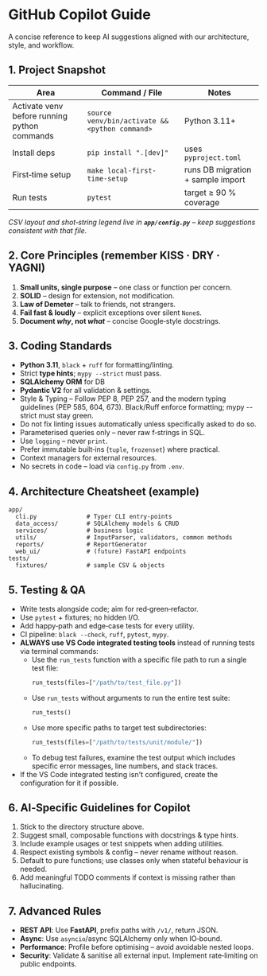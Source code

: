 # GitHub Copilot Guide

A concise reference to keep AI suggestions aligned with our architecture, style, and workflow.

## 1. Project Snapshot
| Area | Command / File | Notes |
|------|----------------|-------|
| Activate venv before running python commands | `source venv/bin/activate && <python command>` | Python 3.11+ |
| Install deps | `pip install ".[dev]"` | uses `pyproject.toml` |
| First‑time setup | `make local-first-time-setup` | runs DB migration + sample import |
| Run tests | `pytest` | target ≥ 90 % coverage |

*CSV layout and shot‑string legend live in **`app/config.py`** – keep suggestions consistent with that file.*

## 2. Core Principles (remember **KISS · DRY · YAGNI**)
1. **Small units, single purpose** – one class or function per concern.
2. **SOLID** – design for extension, not modification.
3. **Law of Demeter** – talk to friends, not strangers.
4. **Fail fast & loudly** – explicit exceptions over silent `None`s.
5. **Document _why_, not _what_** – concise Google‑style docstrings.

## 3. Coding Standards
- **Python 3.11**, `black` + `ruff` for formatting/linting.
- Strict **type hints**; `mypy --strict` must pass.
- **SQLAlchemy ORM** for DB
- **Pydantic V2** for all validation & settings.
- Style & Typing – Follow PEP 8, PEP 257, and the modern typing guidelines (PEP 585, 604, 673). Black/Ruff enforce formatting; mypy --strict must stay green.
- Do not fix linting issues automatically unless specifically asked to do so.
- Parameterised queries only – never raw f‑strings in SQL.
- Use `logging` – never `print`.
- Prefer immutable built‑ins (`tuple`, `frozenset`) where practical.
- Context managers for external resources.
- No secrets in code – load via `config.py` from `.env`.

## 4. Architecture Cheatsheet (example)
```
app/
  cli.py              # Typer CLI entry‑points
  data_access/        # SQLAlchemy models & CRUD
  services/           # business logic
  utils/              # InputParser, validators, common methods
  reports/            # ReportGenerator
  web_ui/             # (future) FastAPI endpoints
tests/
  fixtures/           # sample CSV & objects
```

## 5. Testing & QA
- Write tests alongside code; aim for red‑green‑refactor.
- Use `pytest` + fixtures; no hidden I/O.
- Add happy‑path and edge‑case tests for every utility.
- CI pipeline: `black --check`, `ruff`, `pytest`, `mypy`.
- **ALWAYS use VS Code integrated testing tools** instead of running tests via terminal commands:
  - Use the `run_tests` function with a specific file path to run a single test file:
    ```python
    run_tests(files=["/path/to/test_file.py"])
    ```
  - Use `run_tests` without arguments to run the entire test suite:
    ```python
    run_tests()
    ```
  - Use more specific paths to target test subdirectories:
    ```python
    run_tests(files=["/path/to/tests/unit/module/"])
    ```
  - To debug test failures, examine the test output which includes specific error messages, line numbers, and stack traces.
- If the VS Code integrated testing isn't configured, create the configuration for it if possible.

## 6. AI‑Specific Guidelines for Copilot
1. Stick to the directory structure above.
2. Suggest small, composable functions with docstrings & type hints.
3. Include example usages or test snippets when adding utilities.
4. Respect existing symbols & config – never rename without reason.
5. Default to pure functions; use classes only when stateful behaviour is needed.
6. Add meaningful TODO comments if context is missing rather than hallucinating.

## 7. Advanced Rules
- **REST API**: Use **FastAPI**, prefix paths with `/v1/`, return JSON.
- **Async**: Use `asyncio`/async SQLAlchemy only when IO‑bound.
- **Performance**: Profile before optimising – avoid avoidable nested loops.
- **Security**: Validate & sanitise all external input. Implement rate‑limiting on public endpoints.

